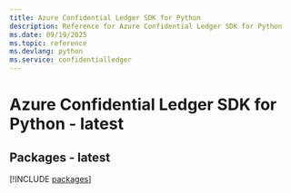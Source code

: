 ```yaml
---
title: Azure Confidential Ledger SDK for Python
description: Reference for Azure Confidential Ledger SDK for Python
ms.date: 09/19/2025
ms.topic: reference
ms.devlang: python
ms.service: confidentialledger
---
```

# Azure Confidential Ledger SDK for Python - latest
## Packages - latest
[!INCLUDE [packages](confidential-ledger-index.md)]